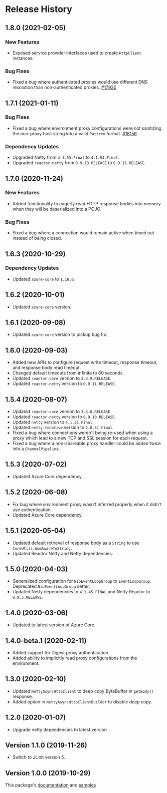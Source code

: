 # Release History

## 1.8.0 (2021-02-05)

### New Features

- Exposed service provider interfaces used to create `HttpClient` instances.

### Bug Fixes

- Fixed a bug where authenticated proxies would use different DNS resolution than non-authenticated proxies. [#17930](https://github.com/Azure/azure-sdk-for-java/issues/17930)

## 1.7.1 (2021-01-11)

### Bug Fixes

- Fixed a bug where environment proxy configurations were not sanitizing the non-proxy host string into a valid `Pattern` format. [#18156](https://github.com/Azure/azure-sdk-for-java/issues/18156)

### Dependency Updates

- Upgraded Netty from `4.1.53.Final` to `4.1.54.Final`.
- Upgraded `reactor-netty` from `0.9.13.RELEASE` to `0.9.15.RELEASE`.

## 1.7.0 (2020-11-24)

### New Features

- Added functionality to eagerly read HTTP response bodies into memory when they will be deserialized into a POJO.

### Bug Fixes

- Fixed a bug where a connection would remain active when timed out instead of being closed.

## 1.6.3 (2020-10-29)

### Dependency Updates

- Updated `azure-core` to `1.10.0`.

## 1.6.2 (2020-10-01)

- Updated `azure-core` version.

## 1.6.1 (2020-09-08)

- Updated `azure-core` version to pickup bug fix.

## 1.6.0 (2020-09-03)

- Added new APIs to configure request write timeout, response timeout, and response body read timeout.
- Changed default timeouts from infinite to 60 seconds.
- Updated `reactor-core` version to `3.3.9.RELEASE`.
- Updated `reactor-netty` version to `0.9.11.RELEASE`.

## 1.5.4 (2020-08-07)

- Updated `reactor-core` version to `3.3.8.RELEASE`.
- Updated `reactor-netty` version to `0.9.10.RELEASE`.
- Updated `netty` version to `4.1.51.Final`.
- Updated `netty-tcnative` version to `2.0.31.Final`.
- Fixed a bug where connections weren't being re-used when using a proxy which lead to a new TCP and SSL session for each request.
- Fixed a bug where a non-shareable proxy handler could be added twice into a `ChannelPipeline`.

## 1.5.3 (2020-07-02)

- Updated Azure Core dependency.

## 1.5.2 (2020-06-08)

- Fix bug where environment proxy wasn't inferred properly when it didn't use authentication.
- Updated Azure Core dependency.

## 1.5.1 (2020-05-04)

- Updated default retrieval of response body as a `String` to use `CoreUtils.bomAwareToString`.
- Updated Reactor Netty and Netty dependencies.

## 1.5.0 (2020-04-03)

- Generalized configuration for `NioEventLoopGroup` to `EventLoopGroup`. Deprecated `NioEventLoopGroup` setter.
- Updated Netty dependencies to `4.1.45.FINAL` and Netty Reactor to `0.9.5.RELEASE`.

## 1.4.0 (2020-03-06)

- Updated to latest version of Azure Core.

## 1.4.0-beta.1 (2020-02-11)

- Added support for Digest proxy authentication.
- Added ability to implicitly read proxy configurations from the environment.

## 1.3.0 (2020-02-10)

- Updated `NettyAsyncHttpClient` to deep copy ByteBuffer in `getBody()` response.
- Added option in `NettyAsyncHttpClientBuilder` to disable deep copy.

## 1.2.0 (2020-01-07)

- Upgrade netty dependencies to latest version

## Version 1.1.0 (2019-11-26)

- Switch to JUnit version 5.

## Version 1.0.0 (2019-10-29)

This package's
[documentation](https://github.com/Azure/azure-sdk-for-java/blob/azure-core-http-netty_1.0.0/sdk/core/azure-core-http-netty/README.md)
and
[samples](https://github.com/Azure/azure-sdk-for-java/tree/azure-core-http-netty_1.0.0/sdk/core/azure-core-http-netty/src/samples/java/com/azure/core/http/netty)

